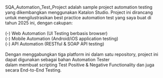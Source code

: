 SQA_Automation_Test_Project adalah sample project automation testing yang dikembangkan menggunakan Katalon Studio.
Project ini dirancang untuk mengilustrasikan best practice automation test yang saya buat di tahun 2025 ini, dengan cakupan:<br>
<br>
(-) Web Automation (UI Testing berbasis browser)<br>
(-) Mobile Automation (Android/iOS application testing)<br>
(-) API Automation (RESTful & SOAP API testing)<br>
<br>
Dengan menggabungkan tiga platform ini dalam satu repository, project ini dapat digunakan sebagai bahan Automation Tester<br>
dalam membuat scripting Test Positive & Negative Functionality dan juga secara End-to-End Testing.
